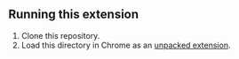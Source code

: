 ## Running this extension

1. Clone this repository.
2. Load this directory in Chrome as an [unpacked extension][1].

[1]: https://developer.chrome.com/docs/extensions/mv3/getstarted/development-basics/#load-unpacked
